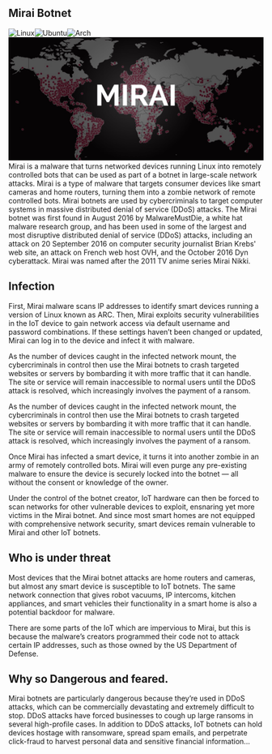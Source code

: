 ## Mirai Botnet
![Linux](https://img.shields.io/badge/Linux-FCC624?style=for-the-badge&logo=linux&logoColor=black)![Ubuntu](https://img.shields.io/badge/Ubuntu-E95420?style=for-the-badge&logo=ubuntu&logoColor=white)![Arch](https://img.shields.io/badge/Arch%20Linux-1793D1?logo=arch-linux&logoColor=fff&style=for-the-badge)
![This is an image](Mirai.jpg)
Mirai is a malware that turns networked devices running Linux into remotely controlled bots that can be used as part of a botnet in large-scale network attacks. Mirai is a type of malware that targets consumer devices like smart cameras and home routers, turning them into a zombie network of remote controlled bots. Mirai botnets are used by cybercriminals to target computer systems in massive distributed denial of service (DDoS) attacks. The Mirai botnet was first found in August 2016 by MalwareMustDie, a white hat malware research group, and has been used in some of the largest and most disruptive distributed denial of service (DDoS) attacks, including an attack on 20 September 2016 on computer security journalist Brian Krebs' web site, an attack on French web host OVH, and the October 2016 Dyn cyberattack. Mirai was named after the 2011 TV anime series Mirai Nikki.

## Infection
First, Mirai malware scans IP addresses to identify smart devices running a version of Linux known as ARC. Then, Mirai exploits security vulnerabilities in the IoT device to gain network access via default username and password combinations. If these settings haven’t been changed or updated, Mirai can log in to the device and infect it with malware.

As the number of devices caught in the infected network mount, the cybercriminals in control then use the Mirai botnets to crash targeted websites or servers by bombarding it with more traffic that it can handle. The site or service will remain inaccessible to normal users until the DDoS attack is resolved, which increasingly involves the payment of a ransom.

As the number of devices caught in the infected network mount, the cybercriminals in control then use the Mirai botnets to crash targeted websites or servers by bombarding it with more traffic that it can handle. The site or service will remain inaccessible to normal users until the DDoS attack is resolved, which increasingly involves the payment of a ransom.

Once Mirai has infected a smart device, it turns it into another zombie in an army of remotely controlled bots. Mirai will even purge any pre-existing malware to ensure the device is securely locked into the botnet — all without the consent or knowledge of the owner.

Under the control of the botnet creator, IoT hardware can then be forced to scan networks for other vulnerable devices to exploit, ensnaring yet more victims in the Mirai botnet. And since most smart homes are not equipped with comprehensive network security, smart devices remain vulnerable to Mirai and other IoT botnets.

## Who is under threat
Most devices that the Mirai botnet attacks are home routers and cameras, but almost any smart device is susceptible to IoT botnets. The same network connection that gives robot vacuums, IP intercoms, kitchen appliances, and smart vehicles their functionality in a smart home is also a potential backdoor for malware.

There are some parts of the IoT which are impervious to Mirai, but this is because the malware’s creators programmed their code not to attack certain IP addresses, such as those owned by the US Department of Defense.

## Why so Dangerous and feared.
Mirai botnets are particularly dangerous because they’re used in DDoS attacks, which can be commercially devastating and extremely difficult to stop. DDoS attacks have forced businesses to cough up large ransoms in several high-profile cases.
In addition to DDoS attacks, IoT botnets can hold devices hostage with ransomware, spread spam emails, and perpetrate click-fraud to harvest personal data and sensitive financial information...


